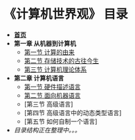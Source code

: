 # 《计算机世界观》 目录

- **[首页](README.md)**
- **第一章 从机器到计算机**
    - [第一节 计算的由来](docs/01_01_compute.md)
    - [第二节 存储技术的古往今生](docs/01_02_datastore.md)
    - [第三节 计算机理论体系](docs/01_03_theory.md)
- **第二章 计算机语言**
    - [第一节 硬件描述语言](docs/02_01_hardware_desp_lang.md)
    - [第二节 面向机器语言](docs/02_02_hardware_lang.md)
    - [第三节 高级语言]
    - [第四节 高级语言中的动态类型语言]
    - [第五节 如何自制一个语言]
- *目录结构正在整理中。。。*
<!--
- **第三章 操作系统**
    - [第一节 操作系统架构]
    - [第二节 Windows]
    - [第三节 Linux]
- **第四章 PC软件、移动软件、Web软件及服务器软件**
    - [第一节 PC软件]
    - [第二节 移动应用]
    - [第三节 Web软件或小应用]
    - [第四节 服务器软件]
- **第四章 虚拟机及兼容层、虚拟化技术**
    - [第一节 什么是虚拟机]
    - [第二节 系统层级虚拟机应用]
    - [第三节 兼容层技术]
    - [第四节 CPU虚拟化]
    - [第五节 加壳工具的虚拟化原理]
- **第五章 音视频**
    - [第一节 音频]
    - [第二节 图像]
    - [第三节 编码与解码]
    - [第四节 上手音视频开发]
- **第六章 机器学习与人工智能**
-->
